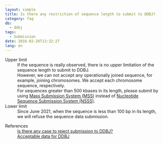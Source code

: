 ```yaml
---
layout: simple
title: Is there any restriction of sequence length to submit to DDBJ?
category: faq
db:
  - ddbj
tags: 
  - Submission
date: 2016-02-26T13:32:27
lang: en
---
```




<dl><dt>Upper limit</dt>
  <dd>If the sequence is really observed, there is no upper limitation of the sequence length to submit to DDBJ. <br>
However, we can not accept any operationally joined sequence, for example, joining chromosomes. We accept each chromosome sequence, respectively. <br>
For sequences greater than 500 kbases in its length, please submit by using <a href="/ddbj/mss-e.html">Mass Submission System (MSS)</a> instead of <a href="/ddbj/web-submission-e.html">Nucleotide Sequence Submission System (NSSS)</a>. </dd>
<dt>Lower limit</dt>
  <dd>Since June 2021, when the sequence is less than 100 bp in its length, we will refuse the sequence data submission. </dd>
</dl>
<dl><dt>References</dt>
  <dd><a href="/faq/en/reject-submission-e.html">Is there any case to reject submission to DDBJ?</a></dd>
  <dd><a href="/documents/data-categories-e.html#accept">Acceptable data for DDBJ</a></dd>
</dl>
